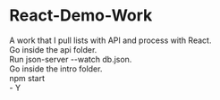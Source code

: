 # React-Demo-Work
A work that I pull lists with API and process with React. <br>
Go inside the api folder. <br>
Run json-server --watch db.json. <br>
Go inside the intro folder. <br>
npm start <br> - Y
